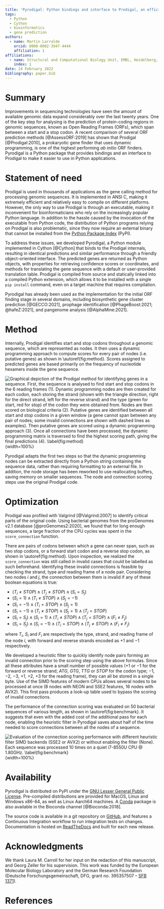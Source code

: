 ```yaml
---
title: 'Pyrodigal: Python bindings and interface to Prodigal, an efficient method for gene prediction in prokaryotes.'
tags:
  - Python
  - Cython
  - bioinformatics
  - gene prediction
authors:
  - name: Martin Larralde
    orcid: 0000-0002-3947-4444
    affiliation: 1
affiliations:
  - name: Structural and Computational Biology Unit, EMBL, Heidelberg, Germany
    index: 1
date: 24 February 2022
bibliography: paper.bib
---
```


# Summary

Improvements in sequencing technologies have seen the amount of available
genomic data expand considerably over the last twenty years. One of the key
step for analysing is the prediction of protein-coding regions in genomic
sequences, known as Open Reading Frames (ORFs), which span between
a start and a stop codon. A recent comparison of several ORF prediction methods
[@AssessORF:2019] has shown that Prodigal [@Prodigal:2010], a prokaryotic gene
finder that uses dynamic programming, is one of the highest performing
*ab initio* ORF finders. Pyrodigal is a Python package that provides bindings
and an interface to Prodigal to make it easier to use in Python applications.


# Statement of need

Prodigal is used in thousands of applications as the gene calling method
for processing genomic sequences. It is implemented in ANSI C, making it
extremely efficient and relatively easy to compile on different platforms.
However, the only way to use Prodigal is through an executable, making it
inconvenient for bioinformaticians who rely on the increasingly popular
Python language. In addition to the hassle caused by the invocation of
the executable from Python code, the distribution of Python programs relying
on Prodigal is also problematic, since they now require an external binary
that cannot be installed from the [Python Package Index](https://pypi.org) (PyPI).

To address these issues, we developed Pyrodigal, a Python module implemented
in Cython [@Cython] that binds to the Prodigal internals, resulting in identical
predictions and similar performance through a friendly object-oriented interface.
The predicted genes are returned as Python objects, with properties for retrieving
confidence scores or coordinates, and methods for translating the gene sequence
with a default or user-provided translation table. Prodigal is compiled from
source and statically linked into a compiled Python extension, which allows
it to be installed with a single `pip install` command, even on a target
machine that requires compilation.

Pyrodigal has already been used as the implementation for the initial ORF
finding stage in several domains, including biosynthetic gene cluster
prediction [@GECCO:2021], prophage identification [@PhageBoost:2021; @hafeZ:2021],
and pangenome analysis [@AlphaMine:2021].


# Method

Internally, Prodigal identifies start and stop codons throughout a genomic
sequence, which are represented as nodes. It then uses a dynamic programming
approach to compute scores for every pair of nodes (i.e. putative genes) as
shown in \autoref{fig:method}. Scores assigned to predicted genes are based
primarily on the frequency of nucleotide hexamers inside the gene sequence.

![Graphical depiction of the Prodigal method for identifying genes in a sequence.
First, the sequence is analysed to find start and stop codons in the 6 reading frames (1).
Dynamic programming nodes are then created for each codon, each storing the strand
(shown with the triangle direction, right for the direct strand, left for the reverse strand)
and the type (green for start, red for stop) of the codon they were obtained from.
Nodes are then scored on biological criteria (2). Putative genes are identified between all
start and stop codons in a given window (a gene cannot span between any pair of nodes;
some invalid connections are shown with dashed lines as examples). Then putative
genes are scored using a dynamic programming approach (3). Once all connections
have been processed, the dynamic programming matrix is traversed to find the highest scoring
path, giving the final predictions (4). \label{fig:method}](figure1.svg){width=100%}

Pyrodigal adapts the first two steps so that the dynamic programming nodes
can be extracted directly from a Python string containing the sequence data,
rather than requiring formatting to an external file. In addition, the node
storage has been reworked to use reallocating buffers, saving memory on
smaller sequences. The node and connection scoring steps use the original
Prodigal code.


# Optimization

Prodigal was profiled with Valgrind [@Valgrind:2007] to identify critical
parts of the original code. Using bacterial genomes from the proGenomes v2.1
database [@proGenomes2:2020], we found that for long enough sequences,
a large fraction of the CPU cycles was spent in the `score_connection`
function.

There are pairs of codons between which a gene can never span, such as two
stop codons, or a forward start codon and a reverse stop codon, as shown in
\autoref{fig:method}. Upon inspection, we realized the `score_connection`
was still called in invalid cases that could be labelled as such beforehand.
Identifying these invalid connections is feasible by checking the strand, type
and reading frame of a node pair. Considering two nodes $i$ and $j$, the
connection between them is invalid if any of these boolean equations is true:

- $(T_i \ne STOP) \land (T_j \ne STOP) \land (S_i = S_j)$
- $(S_i = 1) \land (T_i \ne STOP) \land (S_j = -1)$
- $(S_i = -1) \land (T_i = STOP) \land (S_j = 1)$
- $(S_i = -1) \land (T_i \ne STOP) \land (S_j = 1) \land (T_j = STOP)$
- $(S_i = S_j) \land (S_i = 1) \land (T_i \ne STOP) \land (T_j = STOP) \land (F_i \ne F_j)$
- $(S_i = S_j) \land (S_i = -1) \land (T_i = STOP) \land (T_j \ne STOP) \land (F_i \ne F_j)$

where $T_i$, $S_i$ and $F_i$ are respectively the type, strand, and reading
frame of the node $i$, with forward and reverse strands encoded as $+1$ and
$-1$ respectively.

We developed a heuristic filter to quickly identify node pairs forming an
invalid connection prior to the scoring step using the above formulas.
Since all these attributes have a small number of possible values
($+1$ or $-1$ for the forward or reverse strand; $ATG$, $GTG$, $TTG$ or $STOP$
for the codon type; $-1$, $-2$, $-3$, $+1$, $+2$, $+3$ for the reading frame),
they can all be stored in a single byte. Use of the SIMD features of modern CPUs
allows several nodes to be processed at once (8 nodes with NEON and SSE2 features,
16 nodes with AVX2). This first pass produces a look-up table used to bypass the
scoring of invalid connections.

The performance of the connection scoring was evaluated on 50 bacterial
sequences of various length, as shown in \autoref{fig:benchmark}. It suggests
that even with the added cost of the additional pass for each node, enabling
the heuristic filter in Pyrodigal saves about half of the time needed to score
connections between all the nodes of a sequence.

![Evaluation of the connection scoring performance with different heuristic
filter SIMD backends (SSE2 or AVX2) or without enabling the filter (None).
*Each sequence was processed 10 times on a quiet i7-8550U CPU @ 1.80GHz*. \label{fig:benchmark}](figure2.svg){width=100%}


# Availability

Pyrodigal is distributed on PyPI under the
[GNU Lesser General Public License](https://www.gnu.org/licenses/lgpl-3.0).
Pre-compiled distributions are provided for MacOS, Linux and Windows x86-64,
as well as Linux Aarch64 machines. A [Conda](https://conda.io/) package is
also available in the Bioconda channel [@Bioconda:2018].

The source code is available in a git repository on [GitHub](https://github.com/althonos/pyrodigal),
and features a Continuous Integration workflow to run integration tests on changes.
Documentation is hosted on [ReadTheDocs](https://pyrodigal.readthedocs.io) and
built for each new release.


# Acknowledgments

We thank Laura M. Carroll for her input on the redaction of this manuscript,
and Georg Zeller for his supervision. This work was funded by the European
Molecular Biology Laboratory and the German Research Foundation
(Deutsche Forschungsgemeinschaft, DFG, grant no. 395357507 – [SFB 1371](https://www.sfb1371.tum.de/)).


# References
